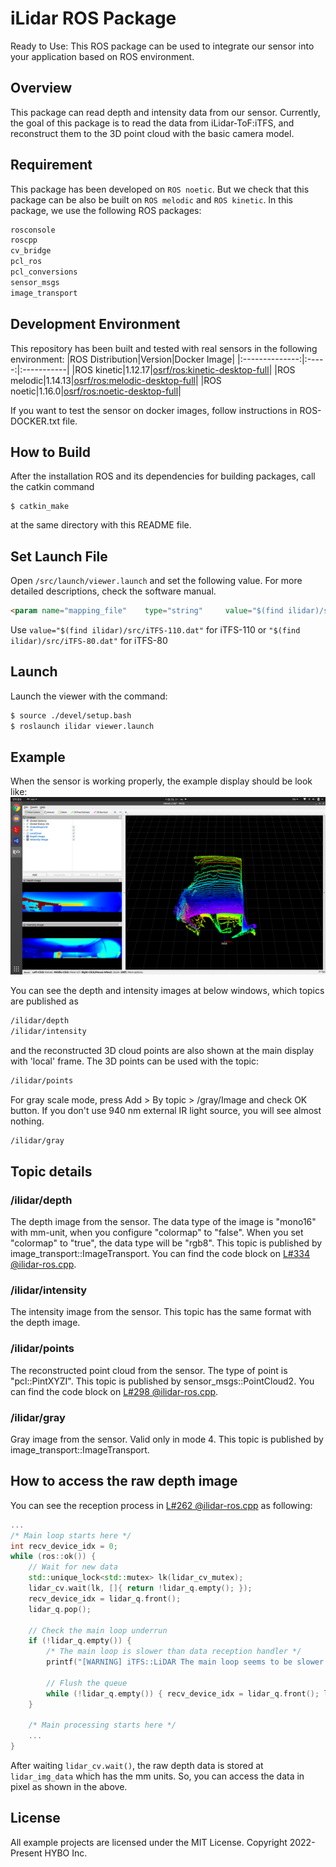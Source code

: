 # iLidar ROS Package
Ready to Use: This ROS package can be used to integrate our sensor into your application based on ROS environment.

## Overview
This package can read depth and intensity data from our sensor. Currently, the goal of this package is to read the data from iLidar-ToF:iTFS, and reconstruct them to the 3D point cloud with the basic camera model.

## Requirement
This package has been developed on `ROS noetic`. But we check that this package can be also be built on `ROS melodic` and `ROS kinetic`.
In this package, we use the following ROS packages:

```bash
rosconsole
roscpp
cv_bridge
pcl_ros
pcl_conversions
sensor_msgs
image_transport
```

## Development Environment
This repository has been built and tested with real sensors in the following environment:
|ROS Distribution|Version|Docker Image|
|:--------------:|:-----:|:-----------|
|ROS kinetic|1.12.17|[osrf/ros:kinetic-desktop-full]|
|ROS melodic|1.14.13|[osrf/ros:melodic-desktop-full]|
|ROS noetic|1.16.0|[osrf/ros:noetic-desktop-full]|

If you want to test the sensor on docker images, follow instructions in ROS-DOCKER.txt file.

## How to Build
After the installation ROS and its dependencies for building packages, call the catkin command
```
$ catkin_make
```
at the same directory with this README file. 

## Set Launch File
Open `/src/launch/viewer.launch` and set the following value. For more detailed descriptions, check the software manual.
```html
<param name="mapping_file"    type="string"     value="$(find ilidar)/src/iTFS-110.dat"   />
```
Use `value="$(find ilidar)/src/iTFS-110.dat"` for iTFS-110 or `"$(find ilidar)/src/iTFS-80.dat"` for iTFS-80

## Launch
Launch the viewer with the command:
```bash
$ source ./devel/setup.bash
$ roslaunch ilidar viewer.launch 
```

## Example
When the sensor is working properly, the example display should be look like:
![exampleImage](./ex.png)
  
You can see the depth and intensity images at below windows, which topics are published as 
```html
/ilidar/depth
/ilidar/intensity
```
and the reconstructed 3D cloud points are also shown at the main display with 'local' frame. The 3D points can be used with the topic:
```html
/ilidar/points
```

For gray scale mode, press Add > By topic > /gray/Image and check OK button. If you don't use 940 nm external IR light source, you will see almost nothing.
```html
/ilidar/gray
```

## Topic details

### /ilidar/depth

The depth image from the sensor. The data type of the image is "mono16" with mm-unit, when you configure "colormap" to "false". When you set "colormap" to "true", the data type will be "rgb8". This topic is published by image_transport::ImageTransport. You can find the code block on [L#334 @ilidar-ros.cpp].

### /ilidar/intensity

The intensity image from the sensor. This topic has the same format with the depth image.

### /ilidar/points

The reconstructed point cloud from the sensor. The type of point is "pcl::PintXYZI". This topic is published by sensor_msgs::PointCloud2. You can find the code block on [L#298 @ilidar-ros.cpp].

### /ilidar/gray

Gray image from the sensor. Valid only in mode 4. This topic is published by image_transport::ImageTransport.

## How to access the raw depth image

You can see the reception process in [L#262 @ilidar-ros.cpp] as following:
```cpp
...
/* Main loop starts here */
int recv_device_idx = 0;
while (ros::ok()) {
	// Wait for new data
	std::unique_lock<std::mutex> lk(lidar_cv_mutex);
	lidar_cv.wait(lk, []{ return !lidar_q.empty(); });
	recv_device_idx = lidar_q.front();
	lidar_q.pop();

	// Check the main loop underrun
	if (!lidar_q.empty()) {
		/* The main loop is slower than data reception handler */
		printf("[WARNING] iTFS::LiDAR The main loop seems to be slower than the LiDAR data reception handler.\n");

		// Flush the queue
		while (!lidar_q.empty()) { recv_device_idx = lidar_q.front(); lidar_q.pop(); }
	}

	/* Main processing starts here */
	...
}
```
After waiting `lidar_cv.wait()`, the raw depth data is stored at `lidar_img_data` which has the mm units. So, you can access the data in pixel as shown in the above.

## License
All example projects are licensed under the MIT License. Copyright 2022-Present HYBO Inc.

[osrf/ros:kinetic-desktop-full]: https://hub.docker.com/layers/osrf/ros/kinetic-desktop-full/images/sha256-b9c9d7c2db12796067e650dd2095712e6eb93ff47ab5c3d2664712d3981208b0?context=explore
[osrf/ros:melodic-desktop-full]: https://hub.docker.com/layers/osrf/ros/melodic-desktop-full/images/sha256-bd515b87a9aaf6eda83e5061012e1c0cdb29fba5c5454ecefb1654ad6c8cfea6?context=explore
[osrf/ros:noetic-desktop-full]: https://hub.docker.com/layers/osrf/ros/noetic-desktop-full/images/sha256-3ea4fa2e551bf72cf29481643da333220928f66c807e669583787f4f4b85f748?context=explore
[L#334 @ilidar-ros.cpp]: https://github.com/ilidar-tof/ilidar-api-ros/blob/main/src/ilidar-ros.cpp#L334
[L#298 @ilidar-ros.cpp]: https://github.com/ilidar-tof/ilidar-api-ros/blob/main/src/ilidar-ros.cpp#L298
[L#262 @ilidar-ros.cpp]: https://github.com/ilidar-tof/ilidar-api-ros/blob/main/src/ilidar-ros.cpp#L262
